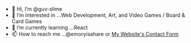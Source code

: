 - 👋 Hi, I’m @guv-slime
- 👀 I’m interested in ...Web Development, Art, and Video Games / Board & Card Games
- 🌱 I’m currently learning ...React
- 📫 How to reach me ...@emoryisahare or [My Website's Contact Form](https://emoryhare.com/contact)

<!---
guv-slime/guv-slime is a ✨ special ✨ repository because its `README.md` (this file) appears on your GitHub profile.
You can click the Preview link to take a look at your changes.
--->
